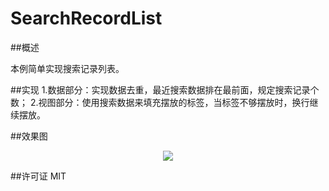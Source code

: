 # SearchRecordList

##概述

  本例简单实现搜索记录列表。

##实现
1.数据部分：实现数据去重，最近搜索数据排在最前面，规定搜索记录个数； 
2.视图部分：使用搜索数据来填充摆放的标签，当标签不够摆放时，换行继续摆放。

##效果图
<p align="center" >
  <img src="https://github.com/youngcao2015/SearchRecordList/blob/master/标签不确定行和列-仿天猫最近搜索记录/Assets.xcassets/records.imageset/记录.png">
</p>

##许可证
  MIT
